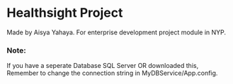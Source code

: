 # Healthsight Project
Made by Aisya Yahaya. 
For enterprise development project module in NYP.

### Note:
If you have a seperate Database SQL Server OR downloaded this, 	
Remember to change the connection string in MyDBService/App.config.
